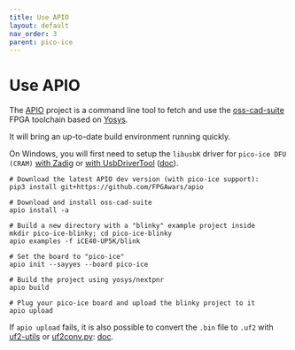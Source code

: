 ```yaml
---
title: Use APIO
layout: default
nav_order: 3
parent: pico-ice
---
```


# Use APIO

The [APIO](https://github.com/FPGAwars/apio) project is a command line tool to fetch and use
the [oss-cad-suite](https://github.com/YosysHQ/oss-cad-suite-build) FPGA toolchain based
on [Yosys](https://github.com/YosysHQ/).

It will bring an up-to-date build environment running quickly.

On Windows, you will first need to setup the `libusbK` driver for `pico-ice DFU (CRAM)`
[with Zadig](https://zadig.akeo.ie/) or [with UsbDriverTool](https://visualgdb.com/UsbDriverTool/)
([doc](https://github.com/FPGAwars/apio/wiki/Quick-start)).

```
# Download the latest APIO dev version (with pico-ice support):
pip3 install git+https://github.com/FPGAwars/apio

# Download and install oss-cad-suite
apio install -a

# Build a new directory with a "blinky" example project inside
mkdir pico-ice-blinky; cd pico-ice-blinky
apio examples -f iCE40-UP5K/blink

# Set the board to "pico-ice"
apio init --sayyes --board pico-ice

# Build the project using yosys/nextpnr
apio build

# Plug your pico-ice board and upload the blinky project to it
apio upload
```

If `apio upload` fails, it is also possible to convert the `.bin` file to `.uf2`
with [uf2-utils](https://github.com/tinyvision-ai-inc/uf2-utils/)
or [uf2conv.py](https://github.com/microsoft/uf2/blob/master/utils/uf2conv.md):
[doc](https://pico-ice.tinyvision.ai/programming_the_fpga.html#using-a-drag-drop-or-file-copy-scheme).
